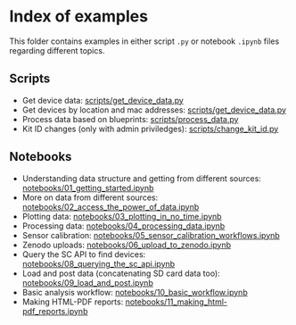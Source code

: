 # Index of examples

This folder contains examples in either script `.py` or notebook `.ipynb` files regarding different topics.

## Scripts

- Get device data: [scripts/get_device_data.py](scripts/get_device_data.py)
- Get devices by location and mac addresses: [scripts/get_device_data.py](scripts/get_device_macs.py)
- Process data based on blueprints: [scripts/process_data.py](scripts/process_data.py)
- Kit ID changes (only with admin priviledges): [scripts/change_kit_id.py](scripts/change_kit_id.py)

## Notebooks

- Understanding data structure and getting from different sources: [notebooks/01_getting_started.ipynb](notebooks/01_getting_started.ipynb)
- More on data from different sources: [notebooks/02_access_the_power_of_data.ipynb](notebooks/02_access_the_power_of_data.ipynb)
- Plotting data: [notebooks/03_plotting_in_no_time.ipynb](notebooks/03_plotting_in_no_time.ipynb)
- Processing data: [notebooks/04_processing_data.ipynb](notebooks/04_processing_data.ipynb)
- Sensor calibration: [notebooks/05_sensor_calibration_workflows.ipynb](notebooks/05_sensor_calibration_workflows.ipynb)
- Zenodo uploads: [notebooks/06_upload_to_zenodo.ipynb](notebooks/06_upload_to_zenodo.ipynb)
- Query the SC API to find devices: [notebooks/08_querying_the_sc_api.ipynb](notebooks/08_querying_the_sc_api.ipynb)
- Load and post data (concatenating SD card data too): [notebooks/09_load_and_post.ipynb](notebooks/09_load_and_post.ipynb)
- Basic analysis workflow: [notebooks/10_basic_workflow.ipynb](notebooks/10_basic_workflow.ipynb)
- Making HTML-PDF reports: [notebooks/11_making_html-pdf_reports.ipynb](notebooks/11_making_html-pdf_reports.ipynb)